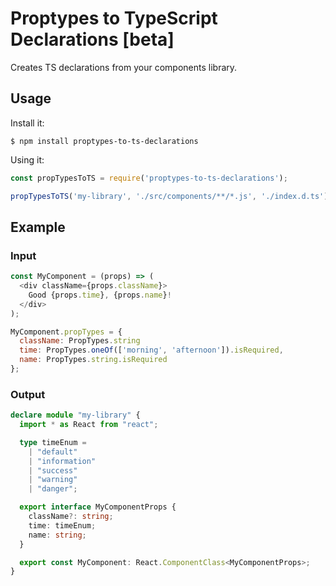 # Proptypes to TypeScript Declarations [beta]

Creates TS declarations from your components library.

## Usage

Install it:

```
$ npm install proptypes-to-ts-declarations
```

Using it:

```javascript
const propTypesToTS = require('proptypes-to-ts-declarations');

propTypesToTS('my-library', './src/components/**/*.js', './index.d.ts');
```

## Example

### Input

```javascript
const MyComponent = (props) => (
  <div className={props.className}>
    Good {props.time}, {props.name}!
  </div>
);

MyComponent.propTypes = {
  className: PropTypes.string
  time: PropTypes.oneOf(['morning', 'afternoon']).isRequired,
  name: PropTypes.string.isRequired
};
```

### Output

```typescript
declare module "my-library" {
  import * as React from "react";

  type timeEnum = 
    | "default"
    | "information"
    | "success"
    | "warning"
    | "danger";

  export interface MyComponentProps {
    className?: string;
    time: timeEnum;
    name: string;
  }

  export const MyComponent: React.ComponentClass<MyComponentProps>;
}
```
